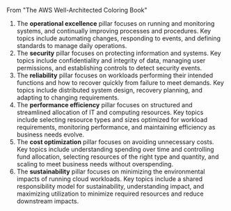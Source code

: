 From "The AWS Well-Architected Coloring Book"

1. The **operational excellence** pillar focuses on running and monitoring systems, and continually improving processes and procedures. Key topics include automating changes, responding to events, and defining standards to manage daily operations.
2. The **security** pillar focuses on protecting information and systems. Key topics include confidentiality and integrity of data, managing user permissions, and establishing controls to detect security events.
3. The **reliability** pillar focuses on workloads performing their intended functions and how to recover quickly from failure to meet demands. Key topics include distributed system design, recovery planning, and adapting to changing requirements.
4. The **performance efficiency** pillar focuses on structured and streamlined allocation of IT and computing resources. Key topics include selecting resource types and sizes optimized for workload requirements, monitoring performance, and maintaining efficiency as business needs evolve.
5. The **cost optimization** pillar focuses on avoiding unnecessary costs. Key topics include understanding spending over time and controlling fund allocation, selecting resources of the right type and quantity, and scaling to meet business needs without overspending.
6. The **sustainability** pillar focuses on minimizing the environmental impacts of running cloud workloads. Key topics include a shared responsibility model for sustainability, understanding impact, and maximizing utilization to minimize required resources and reduce downstream impacts.